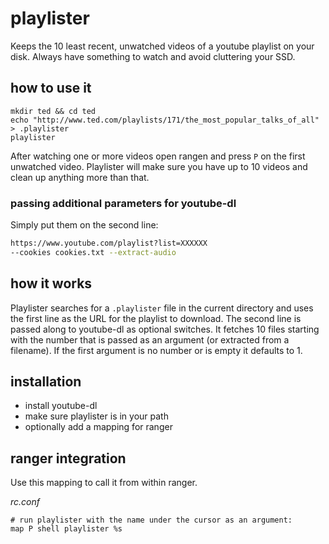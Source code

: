 # playlister
Keeps the 10 least recent, unwatched videos of a youtube playlist on your disk. Always have something to watch and avoid cluttering your SSD. 


## how to use it

    mkdir ted && cd ted
    echo "http://www.ted.com/playlists/171/the_most_popular_talks_of_all" > .playlister
    playlister

After watching one or more videos open rangen and press `P` on the first unwatched video. Playlister will make sure you have up to 10 videos and clean up anything more than that.

### passing additional parameters for youtube-dl

Simply put them on the second line:

```sh
https://www.youtube.com/playlist?list=XXXXXX
--cookies cookies.txt --extract-audio
```

## how it works
Playlister searches for a `.playlister` file in the current directory and uses the first line as the URL for the playlist to download. The second line is passed along to youtube-dl as optional switches. It fetches 10 files starting with the number that is passed as an argument (or extracted from a filename). If the first argument is no number or is empty it defaults to 1. 

## installation

* install youtube-dl
* make sure playlister is in your path
* optionally add a mapping for ranger

## ranger integration

Use this mapping to call it from within ranger.

_rc.conf_

    # run playlister with the name under the cursor as an argument:
    map P shell playlister %s
